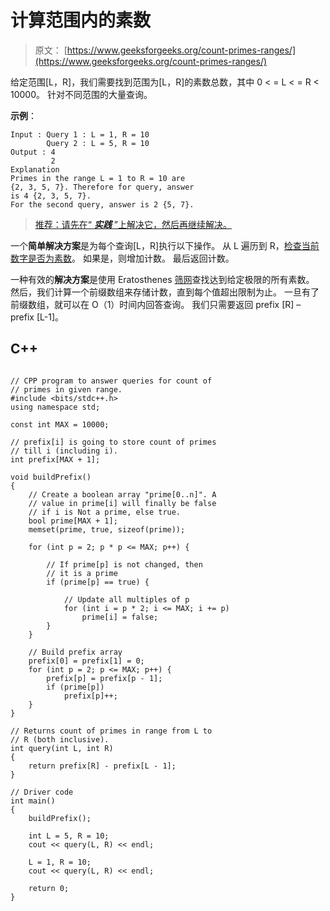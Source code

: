 # 计算范围内的素数

> 原文： [https://www.geeksforgeeks.org/count-primes-ranges/](https://www.geeksforgeeks.org/count-primes-ranges/)

给定范围[L，R]，我们需要找到范围为[L，R]的素数总数，其中 0 < = L < = R < 10000。 针对不同范围的大量查询。

**示例**：

```
Input : Query 1 : L = 1, R = 10
        Query 2 : L = 5, R = 10
Output : 4
         2
Explanation
Primes in the range L = 1 to R = 10 are 
{2, 3, 5, 7}. Therefore for query, answer 
is 4 {2, 3, 5, 7}.
For the second query, answer is 2 {5, 7}.

```

> [推荐：请先在“ ***实践*** ”上解决它，然后再继续解决。](https://practice.geeksforgeeks.org/problems/count-primes-in-range/0)

一个**简单解决方案**是为每个查询[L，R]执行以下操作。 从 L 遍历到 R，[检查当前数字是否为素数](https://www.geeksforgeeks.org/prime-numbers/)。 如果是，则增加计数。 最后返回计数。

一种有效的**解决方案**是使用 Eratosthenes [筛网](https://www.geeksforgeeks.org/sieve-of-eratosthenes/)查找达到给定极限的所有素数。 然后，我们计算一个前缀数组来存储计数，直到每个值超出限制为止。 一旦有了前缀数组，就可以在 O（1）时间内回答查询。 我们只需要返回 prefix [R] – prefix [L-1]。

## C++ 

```

// CPP program to answer queries for count of 
// primes in given range. 
#include <bits/stdc++.h> 
using namespace std; 

const int MAX = 10000; 

// prefix[i] is going to store count of primes 
// till i (including i). 
int prefix[MAX + 1]; 

void buildPrefix() 
{ 
    // Create a boolean array "prime[0..n]". A  
    // value in prime[i] will finally be false  
    // if i is Not a prime, else true. 
    bool prime[MAX + 1]; 
    memset(prime, true, sizeof(prime)); 

    for (int p = 2; p * p <= MAX; p++) { 

        // If prime[p] is not changed, then  
        // it is a prime 
        if (prime[p] == true) { 

            // Update all multiples of p 
            for (int i = p * 2; i <= MAX; i += p) 
                prime[i] = false; 
        } 
    } 

    // Build prefix array 
    prefix[0] = prefix[1] = 0; 
    for (int p = 2; p <= MAX; p++) { 
        prefix[p] = prefix[p - 1]; 
        if (prime[p]) 
            prefix[p]++; 
    } 
} 

// Returns count of primes in range from L to 
// R (both inclusive). 
int query(int L, int R) 
{ 
    return prefix[R] - prefix[L - 1]; 
} 

// Driver code 
int main() 
{ 
    buildPrefix(); 

    int L = 5, R = 10; 
    cout << query(L, R) << endl; 

    L = 1, R = 10; 
    cout << query(L, R) << endl; 

    return 0; 
} 

```